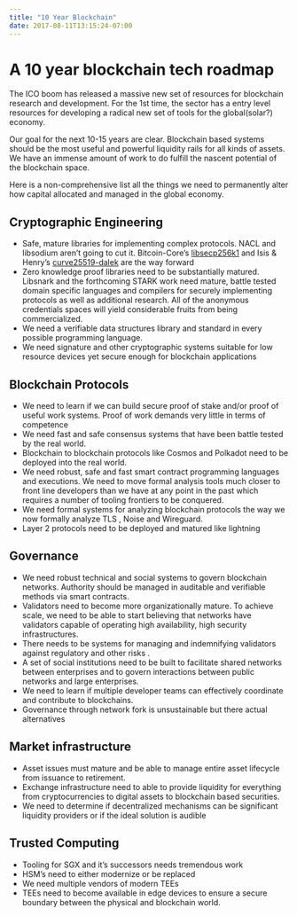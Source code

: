 ```yaml
---
title: "10 Year Blockchain"
date: 2017-08-11T13:15:24-07:00
---
```


# A 10 year blockchain tech roadmap
The ICO boom has released a massive new set of resources for blockchain research and development. For the 1st time, the sector has a entry level resources for developing a radical new set of tools for the global(solar?)  economy. 

Our goal for the next 10-15 years are clear. Blockchain based systems should be the most useful and powerful liquidity rails for all kinds of assets. We have an immense amount of work to do fulfill the nascent potential of the blockchain space.

Here is a non-comprehensive list all the things we need to permanently alter how capital allocated and managed in the global economy.


## Cryptographic Engineering
- Safe, mature libraries for implementing complex protocols. NACL and libsodium aren’t going to cut it. Bitcoin-Core’s [libsecp256k1](https://github.com/bitcoin-core/secp256k1) and Isis & Henry’s [curve25519-dalek](https://github.com/isislovecruft/curve25519-dalek) are the way forward
- Zero knowledge proof libraries need to be substantially matured. Libsnark and the forthcoming STARK work need mature, battle tested domain specific languages and compilers for securely implementing protocols as well as additional research.  All of the anonymous credentials spaces will yield considerable fruits from being commercialized.
- We need a verifiable data structures library and standard in every possible programming language.
- We need signature and other cryptographic systems suitable for low resource devices yet secure enough for blockchain applications

## Blockchain Protocols
- We need to learn if we can build secure proof of stake and/or proof of useful work systems.  Proof of work demands very little in terms of competence 
- We need fast and safe consensus systems that have been battle tested by the real world. 
- Blockchain to blockchain protocols like Cosmos and Polkadot need to be deployed into the real world.
- We need robust, safe and fast smart contract programming languages and executions. We need to move formal analysis tools much closer to front line developers than we have at any point in the past which requires a number of tooling frontiers to be conquered.
- We need formal systems for analyzing blockchain protocols the way we now formally analyze TLS , Noise and Wireguard.
- Layer 2 protocols need to be deployed and matured like lightning


## Governance
- We need robust technical and social systems to govern blockchain networks. Authority should be managed in auditable and verifiable methods via smart contracts.
- Validators need to become more organizationally mature. To achieve scale, we need to be able to start believing that networks have validators capable of operating high availability, high security infrastructures. 
- There needs to be systems for managing and indemnifying validators against regulatory and other risks .
- A set of social institutions need to be built to facilitate shared networks between enterprises and to govern interactions between public networks and large enterprises.
- We need to learn if multiple developer teams can effectively coordinate and contribute to blockchains.
- Governance through network fork is unsustainable but there actual alternatives

## Market infrastructure
- Asset issues must mature and be able to manage entire asset lifecycle from issuance to retirement.
- Exchange infrastructure need to able to provide liquidity for everything from cryptocurrencies to digital assets to blockchain based securities.
- We need to determine if decentralized mechanisms can be significant liquidity providers or if the ideal solution is audible 

## Trusted Computing
- Tooling for SGX and it’s successors needs tremendous work
- HSM’s need to either modernize or be replaced
- We need multiple vendors of modern TEEs
- TEEs need to become available in edge devices to ensure a secure boundary between the physical and blockchain world.






